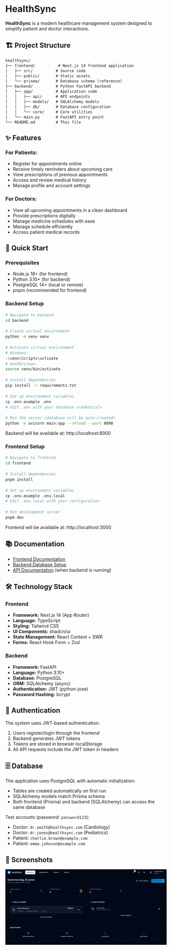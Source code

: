 # HealthSync  

**HealthSync** is a modern healthcare management system designed to simplify patient and doctor interactions.  

## 🏗️ Project Structure

```
healthsync/
├── frontend/          # Next.js 14 frontend application
│   ├── src/          # Source code
│   ├── public/       # Static assets
│   └── prisma/       # Database schema (reference)
├── backend/          # Python FastAPI backend
│   ├── app/          # Application code
│   │   ├── api/      # API endpoints
│   │   ├── models/   # SQLAlchemy models
│   │   ├── db/       # Database configuration
│   │   └── core/     # Core utilities
│   └── main.py       # FastAPI entry point
└── README.md         # This file
```

## ✨ Features

### For Patients:
- Register for appointments online  
- Receive timely reminders about upcoming care  
- View prescriptions of previous appointments
- Access and review medical history  
- Manage profile and account settings

### For Doctors:
- View all upcoming appointments in a clean dashboard  
- Provide prescriptions digitally  
- Manage medicine schedules with ease  
- Manage schedule efficiently
- Access patient medical records

## 🚀 Quick Start

### Prerequisites
- Node.js 18+ (for frontend)
- Python 3.10+ (for backend)
- PostgreSQL 14+ (local or remote)
- pnpm (recommended for frontend)

### Backend Setup

```bash
# Navigate to backend
cd backend

# Create virtual environment
python -m venv venv

# Activate virtual environment
# Windows:
.\venv\Scripts\activate
# macOS/Linux:
source venv/bin/activate

# Install dependencies
pip install -r requirements.txt

# Set up environment variables
cp .env.example .env
# Edit .env with your database credentials

# Run the server (database will be auto-created)
python -m uvicorn main:app --reload --port 8000
```

Backend will be available at: http://localhost:8000

### Frontend Setup

```bash
# Navigate to frontend
cd frontend

# Install dependencies
pnpm install

# Set up environment variables
cp .env.example .env.local
# Edit .env.local with your configuration

# Run development server
pnpm dev
```

Frontend will be available at: http://localhost:3000

## 📚 Documentation

- [Frontend Documentation](./frontend/README.md)
- [Backend Database Setup](./backend/DATABASE_SETUP.md)
- [API Documentation](http://localhost:8000/docs) (when backend is running)

## 🛠️ Technology Stack

### Frontend
- **Framework:** Next.js 14 (App Router)
- **Language:** TypeScript
- **Styling:** Tailwind CSS
- **UI Components:** shadcn/ui
- **State Management:** React Context + SWR
- **Forms:** React Hook Form + Zod

### Backend
- **Framework:** FastAPI
- **Language:** Python 3.10+
- **Database:** PostgreSQL
- **ORM:** SQLAlchemy (async)
- **Authentication:** JWT (python-jose)
- **Password Hashing:** bcrypt

## 🔐 Authentication

The system uses JWT-based authentication:
1. Users register/login through the frontend
2. Backend generates JWT tokens
3. Tokens are stored in browser localStorage
4. All API requests include the JWT token in headers

## 🗄️ Database

The application uses PostgreSQL with automatic initialization:
- Tables are created automatically on first run
- SQLAlchemy models match Prisma schema
- Both frontend (Prisma) and backend (SQLAlchemy) can access the same database

Test accounts (password: `password123`):
- Doctor: `dr.smith@healthsync.com` (Cardiology)
- Doctor: `dr.jones@healthsync.com` (Pediatrics)
- Patient: `charlie.brown@example.com`
- Patient: `emma.johnson@example.com`

## 📸 Screenshots

![Dashboard](./frontend/assets/dashboard.png)